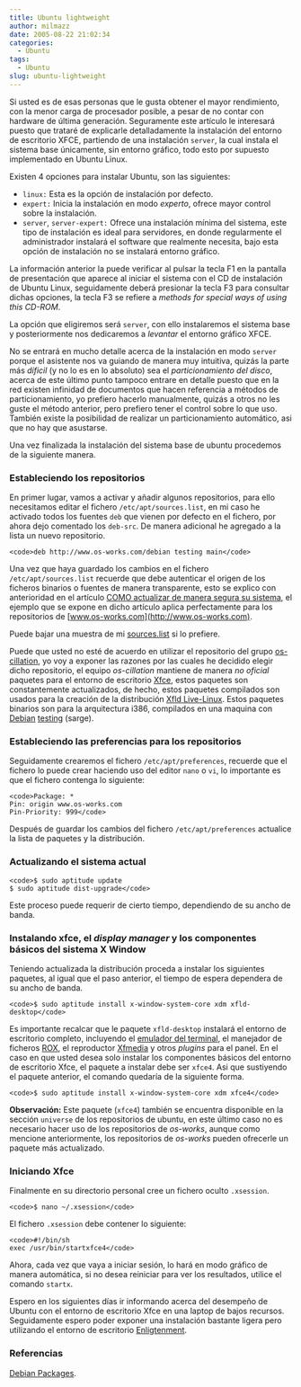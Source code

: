 ```yaml
---
title: Ubuntu lightweight
author: milmazz
date: 2005-08-22 21:02:34
categories:
  - Ubuntu
tags:
  - Ubuntu
slug: ubuntu-lightweight
---
```


Si usted es de esas personas que le gusta obtener el mayor rendimiento, con la
menor carga de procesador posible, a pesar de no contar con hardware de última
generación. Seguramente este artículo le interesará puesto que trataré de
explicarle detalladamente la instalación del entorno de escritorio XFCE,
partiendo de una instalación `server`, la cual instala el sistema base
únicamente, sin entorno gráfico, todo esto por supuesto implementado en Ubuntu
Linux.

Existen 4 opciones para instalar Ubuntu, son las siguientes:

* `linux:` Esta es la opción de instalación por defecto.
* `expert:` Inicia la instalación en modo _experto_, ofrece mayor control sobre
  la instalación.
* `server`, `server-expert:` Ofrece una instalación mínima del sistema, este
  tipo de instalación es ideal para servidores, en donde regularmente el
  administrador instalará el software que realmente necesita, bajo esta opción
  de instalación no se instalará entorno gráfico.

La información anterior la puede verificar al pulsar la tecla F1 en la pantalla
de presentación que aparece al iniciar el sistema con el CD de instalación de
Ubuntu Linux, seguidamente deberá presionar la tecla F3 para consultar dichas
opciones, la tecla F3 se refiere a _methods for special ways of using this
CD-ROM_.

La opción que eligiremos será `server`, con ello instalaremos el sistema base y
posteriormente nos dedicaremos a _levantar_ el entorno gráfico XFCE.

No se entrará en mucho detalle acerca de la instalación en modo `server` porque
el asistente nos va guiando de manera muy intuitiva, quizás la parte más
_díficil_ (y no lo es en lo absoluto) sea el _particionamiento del disco_,
acerca de este último punto tampoco entrare en detalle puesto que en la red
existen infinidad de documentos que hacen referencia a métodos de
particionamiento, yo prefiero hacerlo manualmente, quizás a otros no les guste
el método anterior, pero prefiero tener el control sobre lo que uso. También
existe la posibilidad de realizar un particionamiento automático, asi que no hay
que asustarse.

Una vez finalizada la instalación del sistema base de ubuntu procedemos de la
siguiente manera.

### Estableciendo los repositorios

En primer lugar, vamos a activar y añadir algunos repositorios, para ello
necesitamos editar el fichero `/etc/apt/sources.list`, en mi caso he activado
todos los fuentes `deb` que vienen por defecto en el fichero, por ahora dejo
comentado los `deb-src`. De manera adicional he agregado a la lista un nuevo
repositorio.

    <code>deb http://www.os-works.com/debian testing main</code>

Una vez que haya guardado los cambios en el fichero `/etc/apt/sources.list`
recuerde que debe autenticar el origen de los ficheros binarios o fuentes de
manera transparente, esto se explico con anterioridad en el artículo [COMO
actualizar de manera segura su
sistema](/article/2005/08/08/como-actualizar-de-manera-segura-su-sistema/), el
ejemplo que se expone en dicho artículo aplica perfectamente para los
repositorios de [www.os-works.com](http://www.os-works.com).

Puede bajar una muestra de mi
[sources.list](http://blog.milmazz.com.ve/wp-content/sources.list) si lo
prefiere.

Puede que usted no esté de acuerdo en utilizar el repositorio del grupo
[os-cillation](http://www.os-cillation.com/), yo voy a exponer las razones por
las cuales he decidido elegir dicho repositorio, el equipo _os-cillation_
mantiene de manera _no oficial_ paquetes para el entorno de escritorio
[Xfce](http://www.xfce.org/), estos paquetes son constantemente actualizados, de
hecho, estos paquetes compilados son usados para la creación de la distribución
[Xfld Live-Linux](http://www.xfld.org/). Estos paquetes binarios son para la
arquitectura i386, compilados en una maquina con
[Debian](http://www.debian.org/)
[testing](http://www.nl.debian.org/releases/sarge/) (sarge).

### Estableciendo las preferencias para los repositorios

Seguidamente crearemos el fichero `/etc/apt/preferences`, recuerde que el
fichero lo puede crear haciendo uso del editor `nano` o `vi`, lo importante es
que el fichero contenga lo siguiente:

    <code>Package: *
    Pin: origin www.os-works.com
    Pin-Priority: 999</code>

Después de guardar los cambios del fichero `/etc/apt/preferences` actualice la
lista de paquetes y la distribución.

### Actualizando el sistema actual

    <code>$ sudo aptitude update
    $ sudo aptitude dist-upgrade</code>

Este proceso puede requerir de cierto tiempo, dependiendo de su ancho de banda.

### Instalando xfce, el _display manager_ y los componentes básicos del sistema X Window

Teniendo actualizada la distribución proceda a instalar los siguientes paquetes,
al igual que el paso anterior, el tiempo de espera dependera de su ancho de
banda.

    <code>$ sudo aptitude install x-window-system-core xdm xfld-desktop</code>

Es importante recalcar que le paquete `xfld-desktop` instalará el entorno de
escritorio completo, incluyendo el [emulador del
terminal](http://terminal.os-cillation.com/), el manejador de ficheros
[ROX](http://rox.sf.net/), el reproductor
[Xfmedia](http://spuriousinterrupt.org/projects/xfmedia/) y otros _plugins_ para
el panel. En el caso en que usted desea solo instalar los componentes básicos
del entorno de escritorio Xfce, el paquete a instalar debe ser `xfce4`. Asi que
sustiyendo el paquete anterior, el comando quedaría de la siguiente forma.

    <code>$ sudo aptitude install x-window-system-core xdm xfce4</code>

**Observación:** Este paquete (`xfce4`) también se encuentra disponible en la
sección `universe` de los repositorios de ubuntu, en este último caso no es
necesario hacer uso de los repositorios de _os-works_, aunque como mencione
anteriormente, los repositorios de _os-works_ pueden ofrecerle un paquete más
actualizado.

### Iniciando Xfce

Finalmente en su directorio personal cree un fichero oculto `.xsession`.

    <code>$ nano ~/.xsession</code>

El fichero `.xsession` debe contener lo siguiente:

    <code>#!/bin/sh
    exec /usr/bin/startxfce4</code>

Ahora, cada vez que vaya a iniciar sesión, lo hará en modo gráfico de manera
automática, si no desea reiniciar para ver los resultados, utilice el comando
`startx`.

Espero en los siguientes días ir informando acerca del desempeño de Ubuntu con
el entorno de escritorio Xfce en una laptop de bajos recursos. Seguidamente
espero poder exponer una instalación bastante ligera pero utilizando el entorno
de escritorio [Enligtenment](http://www.enlightenment.org/).

### Referencias

[Debian Packages](http://os-works.com/view/debian/).
